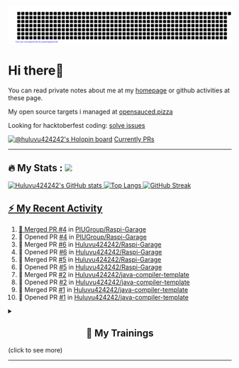 ![gitartwork](gitartwork.svg)
# Hi there👋

You can read private notes about me at my [homepage](https://huluvu424242.github.io/home/) or github activities at these page.

My open source targets i managed at <a target="_blank" href="https://opensauced.pizza/">opensauced.pizza</a>

Looking for hacktoberfest coding: <a target="_blank" href="https://github.com/search?q=label:hacktoberfest+state:open+type:issue">solve issues</a>

[![@huluvu424242's Holopin board](https://holopin.io/api/user/board?user=huluvu424242)](https://holopin.io/@huluvu424242)
<a target="_blank" href="https://hacktoberfestchecker.jenko.me/user/Huluvu424242">Currently PRs</a>

---

## :fire: My Stats : <a href="https://github.com/Huluvu424242"><img src="https://img.shields.io/github/followers/Huluvu424242?label=follow&style=social" />
  
<!--p align="center"-->
<img alt="Huluvu424242's GitHub stats" src="https://github-readme-stats.vercel.app/api?username=Huluvu424242&show_icons=true&theme=vision-friendly-dark" width="33%" />
<img alt="Top Langs" src="https://github-readme-stats.vercel.app/api/top-langs/?username=Huluvu424242&layout=compact&theme=vision-friendly-dark" width="30%" />
<img alt="GitHub Streak" src="http://github-readme-streak-stats.herokuapp.com?user=Huluvu424242&theme=vision-friendly-dark&date_format=j%20M%5B%20Y%5D" width="33%" />
<!--/p-->
  
<!--script 
    type="module" 
    src='https://unpkg.com/@huluvu424242/honey-chucknorris-jokes@0.0.1/dist/honey-chucknorris-jokes/honey-chucknorris-jokes.js'>
</script>
<honey-chucknorris-jokes /-->

## :zap: My Recent Activity

<!--START_SECTION:activity-->
1. 🎉 Merged PR [#4](https://github.com/PIUGroup/Raspi-Garage/pull/4) in [PIUGroup/Raspi-Garage](https://github.com/PIUGroup/Raspi-Garage)
2. 💪 Opened PR [#4](https://github.com/PIUGroup/Raspi-Garage/pull/4) in [PIUGroup/Raspi-Garage](https://github.com/PIUGroup/Raspi-Garage)
3. 🎉 Merged PR [#6](https://github.com/Huluvu424242/Raspi-Garage/pull/6) in [Huluvu424242/Raspi-Garage](https://github.com/Huluvu424242/Raspi-Garage)
4. 💪 Opened PR [#6](https://github.com/Huluvu424242/Raspi-Garage/pull/6) in [Huluvu424242/Raspi-Garage](https://github.com/Huluvu424242/Raspi-Garage)
5. 🎉 Merged PR [#5](https://github.com/Huluvu424242/Raspi-Garage/pull/5) in [Huluvu424242/Raspi-Garage](https://github.com/Huluvu424242/Raspi-Garage)
6. 💪 Opened PR [#5](https://github.com/Huluvu424242/Raspi-Garage/pull/5) in [Huluvu424242/Raspi-Garage](https://github.com/Huluvu424242/Raspi-Garage)
7. 🎉 Merged PR [#2](https://github.com/Huluvu424242/java-compiler-template/pull/2) in [Huluvu424242/java-compiler-template](https://github.com/Huluvu424242/java-compiler-template)
8. 💪 Opened PR [#2](https://github.com/Huluvu424242/java-compiler-template/pull/2) in [Huluvu424242/java-compiler-template](https://github.com/Huluvu424242/java-compiler-template)
9. 🎉 Merged PR [#1](https://github.com/Huluvu424242/java-compiler-template/pull/1) in [Huluvu424242/java-compiler-template](https://github.com/Huluvu424242/java-compiler-template)
10. 💪 Opened PR [#1](https://github.com/Huluvu424242/java-compiler-template/pull/1) in [Huluvu424242/java-compiler-template](https://github.com/Huluvu424242/java-compiler-template)
<!--END_SECTION:activity-->
  
  
<details>   
  <summary> <h2 align="center">🌱 My Trainings</h2> (click to see more)</summary>
  
  <a  target="_blank" href="https://www.flickr.com/photos/huluvu424242/albums/72157628149627159" title="Zertifikate"><img src="https://live.staticflickr.com/7007/6401185011_d67d8dd4e4_c.jpg" width="100%" height="10%" alt="Zertifikate"></a>
  
</details>


--- 



<!--
**Huluvu424242/huluvu424242** is a ✨ _special_ ✨ repository because its `README.md` (this file) appears on your GitHub profile.

Here are some ideas to get you started:

- 🔭 I’m currently working on ...
- 🌱 I’m currently learning ...
- 👯 I’m looking to collaborate on ...
- 🤔 I’m looking for help with ...
- 💬 Ask me about ...
- 📫 How to reach me: ...
- 😄 Pronouns: ...
- ⚡ Fun fact: ...
-->
